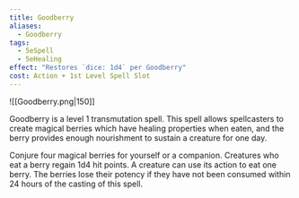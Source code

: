 ```yaml
---
title: Goodberry
aliases:
  - Goodberry
tags:
  - 5eSpell
  - 5eHealing
effect: "Restores `dice: 1d4` per Goodberry"
cost: Action + 1st Level Spell Slot
---
```


![[Goodberry.png|150]]

Goodberry is a level 1 transmutation spell. This spell allows spellcasters to create magical berries which have healing properties when eaten, and the berry provides enough nourishment to sustain a creature for one day.

Conjure four magical berries for yourself or a companion. Creatures who eat a berry regain 1d4 hit points. A creature can use its action to eat one berry. The berries lose their potency if they have not been consumed within 24 hours of the casting of this spell.